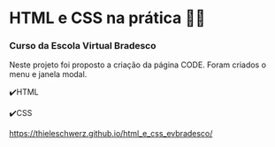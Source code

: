 # HTML e CSS na prática :woman_technologist: 

### 			Curso da Escola Virtual Bradesco

Neste projeto foi proposto a criação da página CODE. Foram criados o menu e janela modal.

:heavy_check_mark:HTML

:heavy_check_mark:CSS

https://thieleschwerz.github.io/html_e_css_evbradesco/
